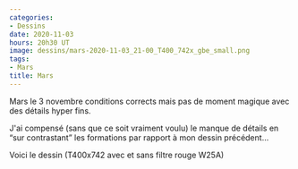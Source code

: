 ```yaml
---
categories:
- Dessins
date: 2020-11-03
hours: 20h30 UT
image: dessins/mars-2020-11-03_21-00_T400_742x_gbe_small.png
tags:
- Mars
title: Mars
---
```

Mars le 3 novembre conditions corrects mais pas de moment magique avec des détails hyper fins.

J'ai compensé (sans que ce soit vraiment voulu) le manque de détails en “sur contrastant” les formations par rapport à mon dessin précédent…

Voici le dessin (T400x742 avec et sans filtre rouge W25A)


